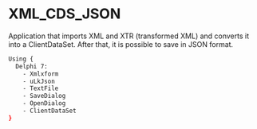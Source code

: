 # XML_CDS_JSON
Application that imports XML and XTR (transformed XML) and converts it into a ClientDataSet. After that, it is possible to save in JSON format.

```bash
Using {
  Delphi 7:
    - Xmlxform
    - uLkJson
    - TextFile
    - SaveDialog
    - OpenDialog
    - ClientDataSet
}
```
